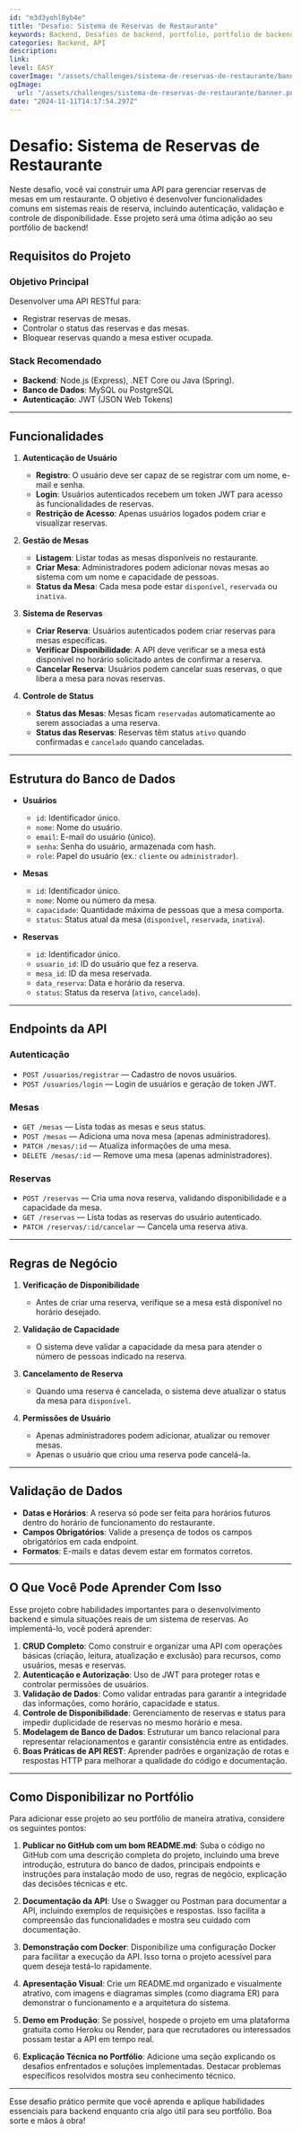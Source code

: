 ```yaml
---
id: "m3d3yohl0yb4e"
title: "Desafio: Sistema de Reservas de Restaurante"
keywords: Backend, Desafios de backend, portfolio, portfolio de backend, programação, portfolio programação, ideias de projetos backend
categories: Backend, API
description: 
link: 
level: EASY
coverImage: "/assets/challenges/sistema-de-reservas-de-restaurante/banner.png"
ogImage:
  url: "/assets/challenges/sistema-de-reservas-de-restaurante/banner.png"
date: "2024-11-11T14:17:54.297Z"
---
```



# Desafio: Sistema de Reservas de Restaurante

Neste desafio, você vai construir uma API para gerenciar reservas de mesas em um restaurante. O objetivo é desenvolver funcionalidades comuns em sistemas reais de reserva, incluindo autenticação, validação e controle de disponibilidade. Esse projeto será uma ótima adição ao seu portfólio de backend!

## Requisitos do Projeto

### Objetivo Principal
Desenvolver uma API RESTful para:
- Registrar reservas de mesas.
- Controlar o status das reservas e das mesas.
- Bloquear reservas quando a mesa estiver ocupada.

### Stack Recomendado
- **Backend**: Node.js (Express), .NET Core ou Java (Spring).
- **Banco de Dados**: MySQL ou PostgreSQL
- **Autenticação**: JWT (JSON Web Tokens)

---

## Funcionalidades

1. **Autenticação de Usuário**
   - **Registro**: O usuário deve ser capaz de se registrar com um nome, e-mail e senha.
   - **Login**: Usuários autenticados recebem um token JWT para acesso às funcionalidades de reservas.
   - **Restrição de Acesso**: Apenas usuários logados podem criar e visualizar reservas.

2. **Gestão de Mesas**
   - **Listagem**: Listar todas as mesas disponíveis no restaurante.
   - **Criar Mesa**: Administradores podem adicionar novas mesas ao sistema com um nome e capacidade de pessoas.
   - **Status da Mesa**: Cada mesa pode estar `disponível`, `reservada` ou `inativa`.

3. **Sistema de Reservas**
   - **Criar Reserva**: Usuários autenticados podem criar reservas para mesas específicas.
   - **Verificar Disponibilidade**: A API deve verificar se a mesa está disponível no horário solicitado antes de confirmar a reserva.
   - **Cancelar Reserva**: Usuários podem cancelar suas reservas, o que libera a mesa para novas reservas.

4. **Controle de Status**
   - **Status das Mesas**: Mesas ficam `reservadas` automaticamente ao serem associadas a uma reserva.
   - **Status das Reservas**: Reservas têm status `ativo` quando confirmadas e `cancelado` quando canceladas.

---

## Estrutura do Banco de Dados

- **Usuários**
    - `id`: Identificador único.
    - `nome`: Nome do usuário.
    - `email`: E-mail do usuário (único).
    - `senha`: Senha do usuário, armazenada com hash.
    - `role`: Papel do usuário (ex.: `cliente` ou `administrador`).

- **Mesas**
    - `id`: Identificador único.
    - `nome`: Nome ou número da mesa.
    - `capacidade`: Quantidade máxima de pessoas que a mesa comporta.
    - `status`: Status atual da mesa (`disponível`, `reservada`, `inativa`).

- **Reservas**
    - `id`: Identificador único.
    - `usuario_id`: ID do usuário que fez a reserva.
    - `mesa_id`: ID da mesa reservada.
    - `data_reserva`: Data e horário da reserva.
    - `status`: Status da reserva (`ativo`, `cancelado`).

---

## Endpoints da API

### Autenticação
- `POST /usuarios/registrar` — Cadastro de novos usuários.
- `POST /usuarios/login` — Login de usuários e geração de token JWT.

### Mesas
- `GET /mesas` — Lista todas as mesas e seus status.
- `POST /mesas` — Adiciona uma nova mesa (apenas administradores).
- `PATCH /mesas/:id` — Atualiza informações de uma mesa.
- `DELETE /mesas/:id` — Remove uma mesa (apenas administradores).

### Reservas
- `POST /reservas` — Cria uma nova reserva, validando disponibilidade e a capacidade da mesa.
- `GET /reservas` — Lista todas as reservas do usuário autenticado.
- `PATCH /reservas/:id/cancelar` — Cancela uma reserva ativa.

---

## Regras de Negócio

1. **Verificação de Disponibilidade**
   - Antes de criar uma reserva, verifique se a mesa está disponível no horário desejado.

2. **Validação de Capacidade**
   - O sistema deve validar a capacidade da mesa para atender o número de pessoas indicado na reserva.

3. **Cancelamento de Reserva**
   - Quando uma reserva é cancelada, o sistema deve atualizar o status da mesa para `disponível`.

4. **Permissões de Usuário**
   - Apenas administradores podem adicionar, atualizar ou remover mesas.
   - Apenas o usuário que criou uma reserva pode cancelá-la.

---

## Validação de Dados

- **Datas e Horários**: A reserva só pode ser feita para horários futuros dentro do horário de funcionamento do restaurante.
- **Campos Obrigatórios**: Valide a presença de todos os campos obrigatórios em cada endpoint.
- **Formatos**: E-mails e datas devem estar em formatos corretos.

---

## O Que Você Pode Aprender Com Isso

Esse projeto cobre habilidades importantes para o desenvolvimento backend e simula situações reais de um sistema de reservas. Ao implementá-lo, você poderá aprender:

1. **CRUD Completo**: Como construir e organizar uma API com operações básicas (criação, leitura, atualização e exclusão) para recursos, como usuários, mesas e reservas.
2. **Autenticação e Autorização**: Uso de JWT para proteger rotas e controlar permissões de usuários.
3. **Validação de Dados**: Como validar entradas para garantir a integridade das informações, como horário, capacidade e status.
4. **Controle de Disponibilidade**: Gerenciamento de reservas e status para impedir duplicidade de reservas no mesmo horário e mesa.
5. **Modelagem de Banco de Dados**: Estruturar um banco relacional para representar relacionamentos e garantir consistência entre as entidades.
6. **Boas Práticas de API REST**: Aprender padrões e organização de rotas e respostas HTTP para melhorar a qualidade do código e documentação.

---

## Como Disponibilizar no Portfólio

Para adicionar esse projeto ao seu portfólio de maneira atrativa, considere os seguintes pontos:

1. **Publicar no GitHub com um bom README.md**: Suba o código no GitHub com uma descrição completa do projeto, incluindo uma breve introdução, estrutura do banco de dados, principais endpoints e instruções para instalação modo de uso, regras de negócio, explicação das decisões técnicas e etc.

3. **Documentação da API**: Use o Swagger ou Postman para documentar a API, incluindo exemplos de requisições e respostas. Isso facilita a compreensão das funcionalidades e mostra seu cuidado com documentação.

4. **Demonstração com Docker**: Disponibilize uma configuração Docker para facilitar a execução da API. Isso torna o projeto acessível para quem deseja testá-lo rapidamente.

5. **Apresentação Visual**: Crie um README.md organizado e visualmente atrativo, com imagens e diagramas simples (como diagrama ER) para demonstrar o funcionamento e a arquitetura do sistema.

6. **Demo em Produção**: Se possível, hospede o projeto em uma plataforma gratuita como Heroku ou Render, para que recrutadores ou interessados possam testar a API em tempo real.

7. **Explicação Técnica no Portfólio**: Adicione uma seção explicando os desafios enfrentados e soluções implementadas. Destacar problemas específicos resolvidos mostra seu conhecimento técnico.

---

Esse desafio prático permite que você aprenda e aplique habilidades essenciais para backend enquanto cria algo útil para seu portfólio. Boa sorte e mãos à obra!
